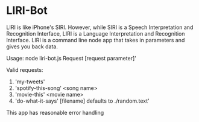 # LIRI-Bot
 LIRI is like iPhone's SIRI. However, while SIRI is a Speech Interpretation and Recognition Interface, LIRI is a Language Interpretation and Recognition Interface. LIRI is a command line node app that takes in parameters and gives you back data.

 Usage: node liri-bot.js Request [request parameter]'

 Valid requests:
   1) 'my-tweets'
   2) 'spotify-this-song' \<song name>
   3) 'movie-this' \<movie name>
   4) 'do-what-it-says' [filename]   defaults to ./random.text'

   This app has reasonable error handling 

